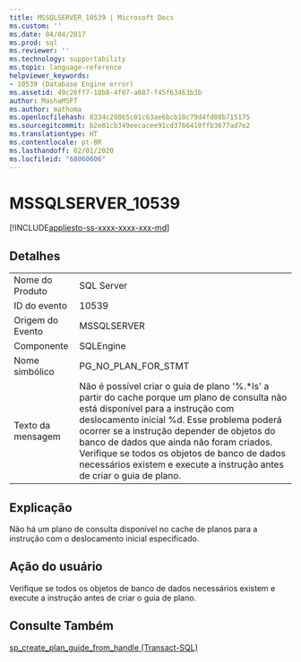 ```yaml
---
title: MSSQLSERVER_10539 | Microsoft Docs
ms.custom: ''
ms.date: 04/04/2017
ms.prod: sql
ms.reviewer: ''
ms.technology: supportability
ms.topic: language-reference
helpviewer_keywords:
- 10539 (Database Engine error)
ms.assetid: 49c26ff7-18b8-4f07-a087-f45f63463b3b
author: MashaMSFT
ms.author: mathoma
ms.openlocfilehash: 8334c28865c01c63ae6bcb18c79d4fd88b715175
ms.sourcegitcommit: b2e81cb349eecacee91cd3766410ffb3677ad7e2
ms.translationtype: HT
ms.contentlocale: pt-BR
ms.lasthandoff: 02/01/2020
ms.locfileid: "68060606"
---
```

# <a name="mssqlserver_10539"></a>MSSQLSERVER_10539
[!INCLUDE[appliesto-ss-xxxx-xxxx-xxx-md](../../includes/appliesto-ss-xxxx-xxxx-xxx-md.md)]
  
## <a name="details"></a>Detalhes  
  
|||  
|-|-|  
|Nome do Produto|SQL Server|  
|ID do evento|10539|  
|Origem do Evento|MSSQLSERVER|  
|Componente|SQLEngine|  
|Nome simbólico|PG_NO_PLAN_FOR_STMT|  
|Texto da mensagem|Não é possível criar o guia de plano '%.*ls' a partir do cache porque um plano de consulta não está disponível para a instrução com deslocamento inicial %d. Esse problema poderá ocorrer se a instrução depender de objetos do banco de dados que ainda não foram criados. Verifique se todos os objetos de banco de dados necessários existem e execute a instrução antes de criar o guia de plano.|  
  
## <a name="explanation"></a>Explicação  
Não há um plano de consulta disponível no cache de planos para a instrução com o deslocamento inicial especificado.  
  
## <a name="user-action"></a>Ação do usuário  
Verifique se todos os objetos de banco de dados necessários existem e execute a instrução antes de criar o guia de plano.  
  
## <a name="see-also"></a>Consulte Também  
[sp_create_plan_guide_from_handle &#40;Transact-SQL&#41;](~/relational-databases/system-stored-procedures/sp-create-plan-guide-from-handle-transact-sql.md)  
  

